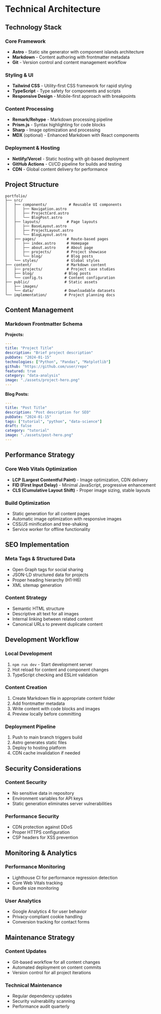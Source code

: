 # Technical Architecture

## Technology Stack

### Core Framework
- **Astro** - Static site generator with component islands architecture
- **Markdown** - Content authoring with frontmatter metadata
- **Git** - Version control and content management workflow

### Styling & UI
- **Tailwind CSS** - Utility-first CSS framework for rapid styling
- **TypeScript** - Type safety for components and scripts
- **Responsive Design** - Mobile-first approach with breakpoints

### Content Processing
- **Remark/Rehype** - Markdown processing pipeline
- **Prism.js** - Syntax highlighting for code blocks
- **Sharp** - Image optimization and processing
- **MDX** (optional) - Enhanced Markdown with React components

### Deployment & Hosting
- **Netlify/Vercel** - Static hosting with git-based deployment
- **GitHub Actions** - CI/CD pipeline for builds and testing
- **CDN** - Global content delivery for performance

## Project Structure

```
portfolio/
├── src/
│   ├── components/          # Reusable UI components
│   │   ├── Navigation.astro
│   │   ├── ProjectCard.astro
│   │   └── BlogPost.astro
│   ├── layouts/            # Page layouts
│   │   ├── BaseLayout.astro
│   │   ├── ProjectLayout.astro
│   │   └── BlogLayout.astro
│   ├── pages/              # Route-based pages
│   │   ├── index.astro     # Homepage
│   │   ├── about.astro     # About page
│   │   ├── projects/       # Project showcase
│   │   └── blog/           # Blog posts
│   └── styles/             # Global styles
├── content/                # Markdown content
│   ├── projects/           # Project case studies
│   ├── blog/              # Blog posts
│   └── config.ts          # Content configuration
├── public/                # Static assets
│   ├── images/
│   └── data/              # Downloadable datasets
└── implementation/        # Project planning docs
```

## Content Management

### Markdown Frontmatter Schema

**Projects:**
```yaml
---
title: "Project Title"
description: "Brief project description"
pubDate: "2024-01-15"
technologies: ["Python", "Pandas", "Matplotlib"]
github: "https://github.com/user/repo"
featured: true
category: "data-analysis"
image: "./assets/project-hero.png"
---
```

**Blog Posts:**
```yaml
---
title: "Post Title"
description: "Post description for SEO"
pubDate: "2024-01-15"
tags: ["tutorial", "python", "data-science"]
draft: false
category: "tutorial"
image: "./assets/post-hero.png"
---
```

## Performance Strategy

### Core Web Vitals Optimization
- **LCP (Largest Contentful Paint)** - Image optimization, CDN delivery
- **FID (First Input Delay)** - Minimal JavaScript, progressive enhancement
- **CLS (Cumulative Layout Shift)** - Proper image sizing, stable layouts

### Build Optimization
- Static generation for all content pages
- Automatic image optimization with responsive images
- CSS/JS minification and tree-shaking
- Service worker for offline functionality

## SEO Implementation

### Meta Tags & Structured Data
- Open Graph tags for social sharing
- JSON-LD structured data for projects
- Proper heading hierarchy (H1-H6)
- XML sitemap generation

### Content Strategy
- Semantic HTML structure
- Descriptive alt text for all images
- Internal linking between related content
- Canonical URLs to prevent duplicate content

## Development Workflow

### Local Development
1. `npm run dev` - Start development server
2. Hot reload for content and component changes
3. TypeScript checking and ESLint validation

### Content Creation
1. Create Markdown file in appropriate content folder
2. Add frontmatter metadata
3. Write content with code blocks and images
4. Preview locally before committing

### Deployment Pipeline
1. Push to main branch triggers build
2. Astro generates static files
3. Deploy to hosting platform
4. CDN cache invalidation if needed

## Security Considerations

### Content Security
- No sensitive data in repository
- Environment variables for API keys
- Static generation eliminates server vulnerabilities

### Performance Security
- CDN protection against DDoS
- Proper HTTPS configuration
- CSP headers for XSS prevention

## Monitoring & Analytics

### Performance Monitoring
- Lighthouse CI for performance regression detection
- Core Web Vitals tracking
- Bundle size monitoring

### User Analytics
- Google Analytics 4 for user behavior
- Privacy-compliant cookie handling
- Conversion tracking for contact forms

## Maintenance Strategy

### Content Updates
- Git-based workflow for all content changes
- Automated deployment on content commits
- Version control for all project iterations

### Technical Maintenance
- Regular dependency updates
- Security vulnerability scanning
- Performance audit quarterly